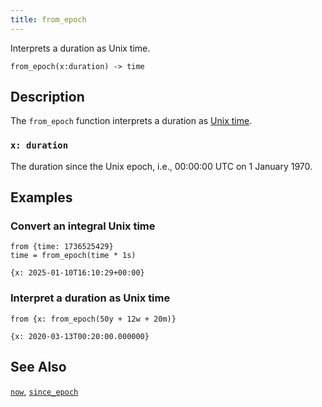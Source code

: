 ```yaml
---
title: from_epoch
---
```


Interprets a duration as Unix time.

```tql
from_epoch(x:duration) -> time
```

## Description

The `from_epoch` function interprets a duration as [Unix
time](https://en.wikipedia.org/wiki/Unix_time).

### `x: duration`

The duration since the Unix epoch, i.e., 00:00:00 UTC on 1 January 1970.

## Examples

### Convert an integral Unix time

```tql
from {time: 1736525429}
time = from_epoch(time * 1s)
```

```tql
{x: 2025-01-10T16:10:29+00:00}
```

### Interpret a duration as Unix time

```tql
from {x: from_epoch(50y + 12w + 20m)}
```

```tql
{x: 2020-03-13T00:20:00.000000}
```

## See Also

[`now`](/reference/functions/now),
[`since_epoch`](/reference/functions/since_epoch)
